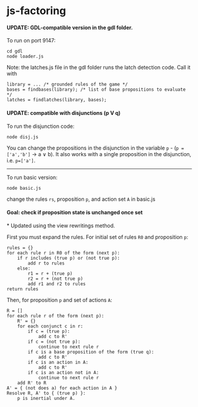 # js-factoring

#### UPDATE: GDL-compatible version in the gdl folder. 

To run on port 9147:

    cd gdl
    node loader.js

Note: the latches.js file in the gdl folder runs the latch detection code. Call it with

    library = ... /* grounded rules of the game */
    bases = findbases(library); /* list of base propositions to evaluate */
    latches = findlatches(library, bases);


#### UPDATE: compatible with disjunctions (p V q)

To run the disjunction code:

    node disj.js

You can change the propositions in the disjunction in the variable `p` - (`p = ['a','b']` &rarr; a &#8744; b).
It also works with a single proposition in the disjunction, i.e. `p=['a']`.


------

To run basic version:

    node basic.js
    
change the rules `rs`, proposition `p`, and action set `A` in basic.js


#### Goal: check if proposition state is unchanged once set

\* Updated using the view rewritings method.

First you must expand the rules. For initial set of rules `R0` and proposition `p`:

    rules = {}
    for each rule r in R0 of the form (next p):
        if r includes (true p) or (not true p):
            add r to rules
        else:
            r1 = r + (true p)
            r2 = r + (not true p)
            add r1 and r2 to rules
    return rules

Then, for proposition `p` and set of actions `A`:

    R = []
    for each rule r of the form (next p):
        R' = {}
        for each conjunct c in r:
            if c = (true p):
                add c to R'
            if c = (not true p):
                continue to next rule r
            if c is a base proposition of the form (true q):
                add c to R'
            if c is an action in A:
                add c to R'
            if c is an action not in A:
                continue to next rule r
        add R' to R
    A' = { (not does a) for each action in A }
    Resolve R, A' to { (true p) }:
        p is inertial under A.

